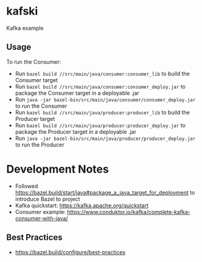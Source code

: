 # kafski
Kafka example

## Usage

To run the Consumer:
- Run `bazel build //src/main/java/consumer:consumer_lib` to build the Consumer target 
- Run `bazel build //src/main/java/consumer:consumer_deploy.jar` to package the Consumer target in a deployable .jar
- Run `java -jar bazel-bin/src/main/java/consumer/consumer_deploy.jar` to run the Consumer
- Run `bazel build //src/main/java/producer:producer_lib` to build the Producer target
- Run `bazel build //src/main/java/producer:producer_deploy.jar` to package the Producer target in a deployable .jar
- Run `java -jar bazel-bin/src/main/java/producer/producer_deploy.jar` to run the Producer

# Development Notes
- Followed https://bazel.build/start/java#package_a_java_target_for_deployment to introduce Bazel to project
- Kafka quickstart: https://kafka.apache.org/quickstart
- Consumer example: https://www.conduktor.io/kafka/complete-kafka-consumer-with-java/

## Best Practices
- https://bazel.build/configure/best-practices
